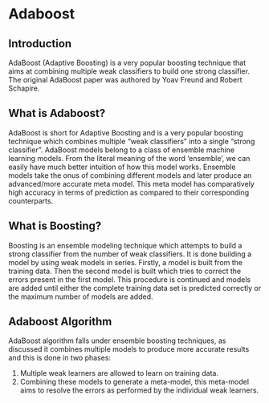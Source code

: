 # Adaboost

## Introduction
AdaBoost (Adaptive Boosting) is a very popular boosting technique that aims at combining multiple weak classifiers to build one strong classifier. The original AdaBoost paper was authored by Yoav Freund and Robert Schapire.

## What is Adaboost?
AdaBoost is short for Adaptive Boosting and is a very popular boosting technique which combines multiple “weak classifiers” into a single “strong classifier”. AdaBoost models belong to a class of ensemble machine learning models. From the literal meaning of the word ‘ensemble’, we can easily have much better intuition of how this model works. Ensemble models take the onus of combining different models and later produce an advanced/more accurate meta model. This meta model has comparatively high accuracy in terms of prediction as compared to their corresponding counterparts.

## What is Boosting?
Boosting is an ensemble modeling technique which attempts to build a strong classifier from the number of weak classifiers. It is done building a model by using weak models in series. Firstly, a model is built from the training data. Then the second model is built which tries to correct the errors present in the first model. This procedure is continued and models are added until either the complete training data set is predicted correctly or the maximum number of models are added.

## Adaboost Algorithm
AdaBoost algorithm falls under ensemble boosting techniques, as discussed it combines multiple models to produce more accurate results and this is done in two phases:
<ol type="1">
  <li> Multiple weak learners are allowed to learn on training data. </li>
  <li> Combining these models to generate a meta-model, this meta-model aims to resolve the errors as performed by the individual weak learners. </li>
</ol>
